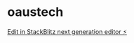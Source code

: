 # oaustech

[Edit in StackBlitz next generation editor ⚡️](https://stackblitz.com/~/github.com/Officialwebthree/oaustech)